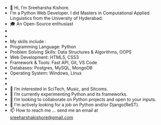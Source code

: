 - 👋 Hi, I’m Sreeharsha Kishore.
- I'm a Python Web Developer. I did Masters in Computational Applied Linguistics from the University of Hyderabad.
- 🎓 An Open-Source enthusiast
-
-
- My skills include :
- Programming Language: Python
- Problem Solving Skills: Data Structures & Algorithms, OOPS
- Web Development: HTML5, CSS3
- Framework & Tools: Fast API, Git, VS Code
- Databases: Postgres, MySQL, MongoDB
- Operating System: Windows, Linux 
-
-
- 👀 I’m interested in SciTech, Music, and Sitcoms.
- 🌱 I’m currently experimenting Python and its frameworks.
- 💞️ I’m looking to collaborate on Python projects and open to your inputs.
- 🤞 I'm actively looking for a job on Python and/or Django(ReST).
- 📫 How to reach me ... send me an email at sreeharshakishore@gmail.com

<!---
kshkishore/kshkishore is a ✨ special ✨ repository because its `README.md` (this file) appears on your GitHub profile.
You can click the Preview link to take a look at your changes.
--->
